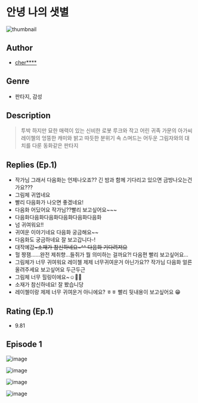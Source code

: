 # 안녕 나의 샛별
![thumbnail](https://image-comic.pstatic.net/user_contents_data/challenge_comic/2023/05/24/327438/upload_4121409811683698278_480x623.jpeg)

## Author
- [cher****](https://comic.naver.com/artistTitle?id=327438)

## Genre
- 판타지, 감성

## Description
> 투박 하지만 묘한 매력이 있는 신비한 로봇 루크와 작고 어린 귀족 가문의 아가씨 레이첼의 엉뚱한 캐미와 밝고 따듯한 분위기 속 스며드는 어두운 그림자와의 대치를 다룬 동화같은 판타지

## Replies (Ep.1)
- 작가님 그래서 다음화는 언제나오죠?? 긴 밤과 함께 기다리고 있으면 금방나오는건가요???
- 그림체 귀엽네요
- 빨리 다음화가 나오면 좋겠네요!
- 다음화 어딨어요 작가님??빨리 보고싶어요~~~
- 다음화다음화다음화다음화다음화다음화
- 넘 귀여워요!!
- 귀여운 이야기네요 다음화 궁금해요~~
- 다음화도 궁금하네요 잘 보고갑니다-!
- 대작예감~~~소재가 참신하네요~^^ 다음화 기다려져요~~
- 헐 짱잼......완전 제취향...들쥐가 뭘 의미하는 걸까요?! 다음편 빨리 보고싶어요...
- 그림체가 너무 귀여워요 레이첼 제제 너무귀여운거 아닌가요?? 작가님 다음화 얼른올려주세요 보고싶어요 두근두근
- 그림체 너무 힐링이에요~☺️🫶🏻
- 소재가 참신하네요! 잘 봤습니당
- 레이첼이랑 제제 너무 귀여운거 아니에요? ㅎㅎ 빨리 뒷내용이 보고싶어요 😁

## Rating (Ep.1)
- 9.81

## Episode 1
![image](https://image-comic.pstatic.net/user_contents_data/challenge_comic/2023/05/24/327438/upload_7147548201060479539.jpeg)

![image](https://image-comic.pstatic.net/user_contents_data/challenge_comic/2023/05/24/327438/upload_4120852166769457253.jpeg)

![image](https://image-comic.pstatic.net/user_contents_data/challenge_comic/2023/05/24/327438/upload_7293688870782252853.jpeg)

![image](https://image-comic.pstatic.net/user_contents_data/challenge_comic/2023/05/24/327438/upload_3545852661127591013.jpeg)
